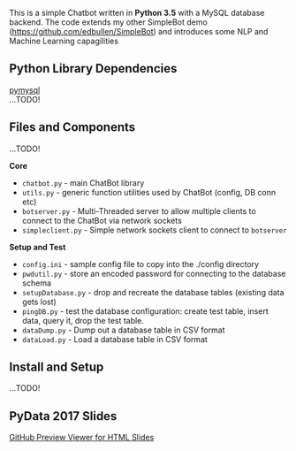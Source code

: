 This is a simple Chatbot written in **Python 3.5** with a MySQL database backend.  The code extends my other SimpleBot demo (https://github.com/edbullen/SimpleBot) and introduces some NLP and Machine Learning capagilities

## Python Library Dependencies ##

[pymysql](http://pymysql.readthedocs.io/en/latest/)  
...TODO!   

## Files and Components ##

...TODO!  

**Core**
+ `chatbot.py` - main ChatBot library 
+ `utils.py` - generic function utilities used by ChatBot (config, DB conn etc) 
+ `botserver.py` - Multi-Threaded server to allow multiple clients to connect to the ChatBot via network sockets
+ `simpleclient.py` - Simple network sockets client to connect to `botserver`

**Setup and Test**
+ `config.ini` - sample config file to copy into the ./config directory
+ `pwdutil.py` - store an encoded password for connecting to the database schema
+ `setupDatabase.py` - drop and recreate the database tables (existing data gets lost)
+ `pingDB.py` - test the database configuration: create test table, insert data,  query it, drop the test table.
+ `dataDump.py` - Dump out a database table in CSV format
+ `dataLoad.py` - Load a database table in CSV format

## Install and Setup ##

...TODO!


## PyData 2017 Slides ##
[GitHub Preview Viewer for HTML Slides](http://htmlpreview.github.io/?https://github.com/edbullen/NLPBot/blob/master/slides/slides.html)